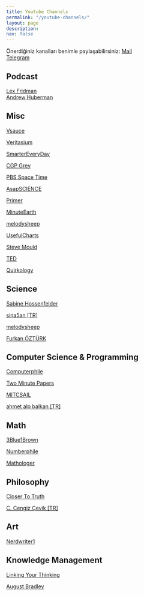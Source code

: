 ```yaml
---
title: Youtube Channels
permalink: "/youtube-channels/"
layout: page
description: 
nav: false
---
```

Önerdiğiniz kanalları benimle paylaşabilirsiniz:
[Mail](mailto:a@as.com)   
[Telegram](https://t.me/curiousmachine)  
## Podcast
[Lex Fridman](https://www.youtube.com/c/lexfridman)  
[Andrew Huberman](https://www.youtube.com/c/AndrewHubermanLab)  


## Misc
[Vsauce](https://www.youtube.com/c/vsauce1)  

[Veritasium](https://www.youtube.com/c/veritasium)  

[SmarterEveryDay](https://www.youtube.com/c/smartereveryday)  

[CGP Grey](https://www.youtube.com/greymatter)  

[PBS Space Time](https://www.youtube.com/c/pbsspacetime)  

[AsapSCIENCE](https://www.youtube.com/c/AsapSCIENCE)  

[Primer](https://www.youtube.com/c/PrimerLearning)  

[MinuteEarth](https://www.youtube.com/c/minuteearth/featured)  

[melodysheep](https://www.youtube.com/user/melodysheep)  

[UsefulCharts](https://www.youtube.com/c/UsefulCharts)  

[Steve Mould](https://www.youtube.com/c/SteveMould)  

[TED](https://www.youtube.com/c/TED)  

[Quirkology](https://www.youtube.com/user/Quirkology)  	
## Science

[Sabine Hossenfelder](https://www.youtube.com/c/SabineHossenfelder)  

[sina5an [TR]](https://www.youtube.com/c/sina5an)  

[melodysheep](https://www.youtube.com/user/melodysheep/videos)  

[Furkan ÖZTÜRK](https://www.youtube.com/c/Furkan%C3%96zt%C3%BCrk61)  

## Computer Science & Programming
[Computerphile](https://www.youtube.com/user/Computerphile)  

[Two Minute Papers](https://www.youtube.com/c/K%C3%A1rolyZsolnai)   

[MITCSAIL](https://www.youtube.com/c/MITCSAIL)  

[ahmet alp balkan [TR]](https://www.youtube.com/c/ahmetb)  



## Math
[3Blue1Brown](https://www.youtube.com/c/3blue1brown)  

[Numberphile](https://www.youtube.com/c/numberphile)  

[Mathologer](https://www.youtube.com/c/Mathologer)  

## Philosophy
[Closer To Truth](https://www.youtube.com/c/CloserToTruthTV)  

[C. Cengiz Çevik [TR]](https://www.youtube.com/c/CCengiz%C3%87evik)  

## Art
[Nerdwriter1](https://www.youtube.com/user/Nerdwriter1/featured)  


## Knowledge Management
[Linking Your Thinking](https://www.youtube.com/channel/UC85D7ERwhke7wVqskV_DZUA/featured)  

[August Bradley](https://www.youtube.com/user/augustbradley)  